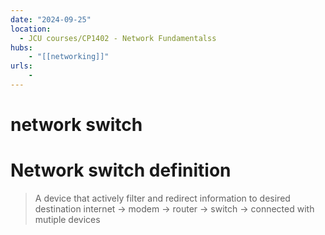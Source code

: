 ```yaml
---
date: "2024-09-25"
location: 
  - JCU courses/CP1402 - Network Fundamentalss
hubs: 
    - "[[networking]]"
urls:
    - 
---
```


# network switch
# Network switch definition
> A device that actively filter and redirect information to desired destination
> internet -> modem -> router -> switch -> connected with mutiple devices
